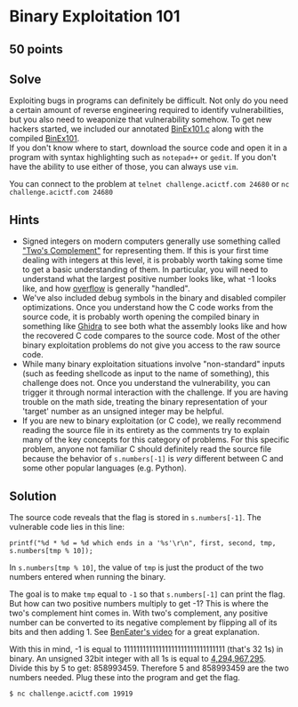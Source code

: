 # Binary Exploitation 101

## 50 points

## Solve

Exploiting bugs in programs can definitely be difficult. Not only do you need a certain amount of reverse engineering required to identify vulnerabilities, but you also need to weaponize that vulnerability somehow. To get new hackers started, we included our annotated [BinEx101.c](./BinEx101.c) along with the compiled [BinEx101](./BinEx101).  
If you don't know where to start, download the source code and open it in a program with syntax highlighting such as `notepad++` or `gedit`. If you don't have the ability to use either of those, you can always use `vim`.  

You can connect to the problem at `telnet challenge.acictf.com 24680` or `nc challenge.acictf.com 24680`

## Hints

* Signed integers on modern computers generally use something called ["Two's Complement"](https://en.wikipedia.org/wiki/Two%27s_complement) for representing them. If this is your first time dealing with integers at this level, it is probably worth taking some time to get a basic understanding of them. In particular, you will need to understand what the largest positive number looks like, what -1 looks like, and how [overflow](https://en.wikipedia.org/wiki/Integer_overflow) is generally "handled".
* We've also included debug symbols in the binary and disabled compiler optimizations. Once you understand how the C code works from the source code, it is probably worth opening the compiled binary in something like [Ghidra](https://ghidra-sre.org/) to see both what the assembly looks like and how the recovered C code compares to the source code. Most of the other binary exploitation problems do not give you access to the raw source code.
* While many binary exploitation situations involve "non-standard" inputs (such as feeding shellcode as input to the name of something), this challenge does not. Once you understand the vulnerability, you can trigger it through normal interaction with the challenge. If you are having trouble on the math side, treating the binary representation of your 'target' number as an unsigned integer may be helpful.
* If you are new to binary exploitation (or C code), we really recommend reading the source file in its entirety as the comments try to explain many of the key concepts for this category of problems. For this specific problem, anyone not familiar C should definitely read the source file because the behavior of `s.numbers[-1]` is *very* different between C and some other popular languages (e.g. Python).

## Solution

The source code reveals that the flag is stored in `s.numbers[-1]`. The vulnerable code lies in this line:

`printf("%d * %d = %d which ends in a '%s'\r\n", first, second, tmp, s.numbers[tmp % 10]);`

In `s.numbers[tmp % 10]`, the value of `tmp` is just the product of the two numbers entered when running the binary.

The goal is to make `tmp` equal to `-1` so that `s.numbers[-1]` can print the flag. But how can two positive numbers multiply to get -1? This is where the two's complement hint comes in. With two's complement, any positive number can be converted to its negative complement by flipping all of its bits and then adding 1. See [BenEater's video](https://www.youtube.com/watch?v=4qH4unVtJkE) for a great explanation. 

With this in mind, -1 is equal to 11111111111111111111111111111111 (that's 32 1s) in binary. An unsigned 32bit integer with all 1s is equal to [4,294,967,295](https://en.wikipedia.org/wiki/4,294,967,295). Divide this by 5 to get: 858993459. Therefore 5 and 858993459 are the two numbers needed. Plug these into the program and get the flag.

`$ nc challenge.acictf.com 19919`